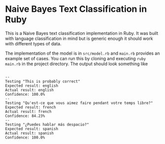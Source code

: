 # Naive Bayes Text Classification in Ruby

This is a Naive Bayes text classification implementation in Ruby. It was built with language classification in mind but is generic enough it should work with different types of data.

The implementation of the model is in `src/model.rb` and `main.rb` provides an example set of cases. You can run this by cloning and executing `ruby main.rb` in the project directory. The output should look something like

```text

--
Testing "This is probably correct"
Expected result: english
Actual result: english
Confidence: 100.0%
--
Testing "Qu'est-ce que vous aimez faire pendant votre temps libre?"
Expected result: french
Actual result: french
Confidence: 84.23%
--
Testing "¿Puedes hablar más despacio?"
Expected result: spanish
Actual result: spanish
Confidence: 100.0%

```